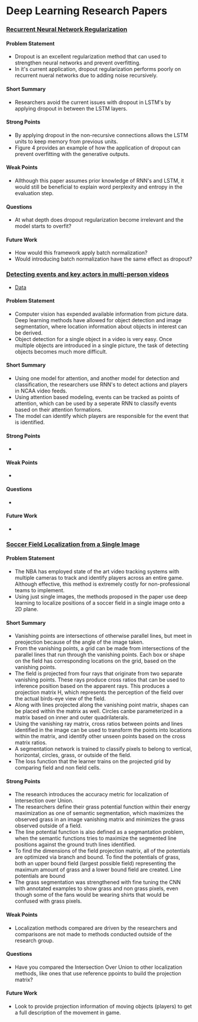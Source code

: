 # Deep Learning Research Papers

### [Recurrent Neural Network Regularization](https://arxiv.org/pdf/1409.2329.pdf)

#### Problem Statement
- Dropout is an excellent regularization method that can used to strengthen neural networks and prevent overfitting.
- In it's current application, dropout regularization performs poorly on recurrent nueral networks due to adding noise recursively.

#### Short Summary
- Researchers avoid the current issues with dropout in LSTM's by applying dropout in between the LSTM layers.

#### Strong Points
- By applying dropout in the non-recursive connections allows the LSTM units to keep memory from previous units.
- Figure 4 provides an example of how the application of dropout can prevent overfitting with the generative outputs.

#### Weak Points
- Allthough this paper assumes prior knowledge of RNN's and LSTM, it would still be beneficial to explain word perplexity and entropy in the evaluation step.

#### Questions
- At what depth does dropout regularization become irrelevant and the model starts to overfit?

#### Future Work
- How would this framework apply batch normalization?
- Would introducing batch normalization have the same effect as dropout?

### [Detecting events and key actors in multi-person videos](https://arxiv.org/pdf/1511.02917v2.pdf)

- [Data](http://basketballattention.appspot.com/)

#### Problem Statement
- Computer vision has expended available information from picture data. Deep learning methods have allowed for object detection and image segmentation, where location information about objects in interest can be derived.
- Object detection for a single object in a video is very easy. Once multiple objects are introduced in a single picture, the task of detecting objects becomes much more difficult.

#### Short Summary
- Using one model for attention, and another model for detection and classification, the researchers use RNN's to detect actions and players in NCAA video feeds.
- Using attention based modeling, events can be tracked as points of attention, which can be used by a seperate RNN to classify events based on their attention formations.
- The model can identify which players are responsible for the event that is identified.

#### Strong Points
-

#### Weak Points
-

#### Questions
-

#### Future Work
-

### [Soccer Field Localization from a Single Image](https://arxiv.org/pdf/1604.02715v1.pdf)

#### Problem Statement
- The NBA has employed state of the art video tracking systems with multiple cameras to track and identify players across an entire game. Although effective, this method is extremely costly for non-professional teams to implement.
- Using just single images, the methods proposed in the paper use deep learning to localize positions of a soccer field in a single image onto a 2D plane.

#### Short Summary
- Vanishing points are intersections of otherwise parallel lines, but meet in preojection because of the angle of the image taken.
- From the vanishing points, a grid can be made from intersections of the parallel lines that run through the vanishing points. Each box or shape on the field has corresponding locations on the grid, based on the vanishing points.
- The field is projected from four rays that originate from two separate vanishing points. These rays produce cross ratios that can be used to inference position based on the apparent rays. This produces a projection matrix H, which represents the perception of the field over the actual birds-eye view of the field.
- Along with lines projected along the vanishing point matrix, shapes can be placed within the matrix as well. Circles canbe parameterized in a matrix based on inner and outer quadrilaterals.
- Using the vanishing ray matrix, cross ratios between points and lines identified in the image can be used to transform the points into locations within the matrix, and identify other unseen points based on the cross matrix ratios.
- A segmentation network is trained to classify pixels to belong to vertical, horizontal, circles, grass, or outside of the field.
- The loss function that the learner trains on the projected grid by comparing field and non field cells.

#### Strong Points
- The research introduces the accuracy metric for localization of Intersection over Union.
- The researchers define their grass potential function within their energy maximization as one of semantic segmentation, which maximizes the observed grass in an image vanishing matrix and minimizes the grass observed outside of a field.
- The line potential function is also defined as a segmantation problem, when the semantic functions tries to maximize the segmented line positions against the ground truth lines identified.
- To find the dimensions of the field projection matrix, all of the potentials are optimized via branch and bound. To find the potentials of grass, both an upper bound field (largest possible field) representing the maximum amount of grass and a lower bound field are created. Line potentials are bound
- The grass segmentation was strengthened with fine tuning the CNN with annotated examples to show grass and non grass pixels, even though some of the fans would be wearing shirts that would be confused with grass pixels.

#### Weak Points
- Localization methods compared are driven by the researchers and comparisons are not made to methods conducted outside of the research group.

#### Questions
- Have you compared the Intersection Over Union to other localization methods, like ones that use reference ppoints to build the projection matrix?

#### Future Work
- Look to provide projection information of moving objects (players) to get a full description of the movement in game.
